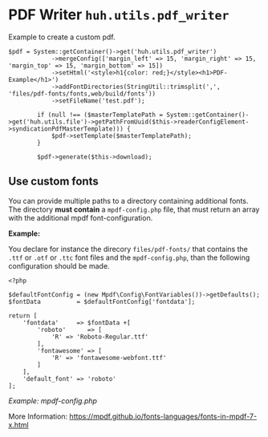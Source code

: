 # PDF Writer `huh.utils.pdf_writer`

Example to create a custom pdf.
```
$pdf = System::getContainer()->get('huh.utils.pdf_writer')
            ->mergeConfig(['margin_left' => 15, 'margin_right' => 15, 'margin_top' => 15, 'margin_bottom' => 15])
            ->setHtml('<style>h1{color: red;}</style><h1>PDF-Example</h1>')
            ->addFontDirectories(StringUtil::trimsplit(',', 'files/pdf-fonts/fonts,web/build/fonts'))
            ->setFileName('test.pdf');

        if (null !== ($masterTemplatePath = System::getContainer()->get('huh.utils.file')->getPathFromUuid($this->readerConfigElement->syndicationPdfMasterTemplate))) {
            $pdf->setTemplate($masterTemplatePath);
        }

        $pdf->generate($this->download);
```

## Use custom fonts  

You can provide multiple paths to a directory containing additional fonts.
The directory **must contain** a `mpdf-config.php` file, that must return an array with the additional mpdf font-configuration.

**Example:**

You declare for instance the direcory `files/pdf-fonts/` that contains the `.ttf` or `.otf` or `.ttc` font files and the `mpdf-config.php`, than the following configuration should be made. 

```
<?php

$defaultFontConfig = (new Mpdf\Config\FontVariables())->getDefaults();
$fontData          = $defaultFontConfig['fontdata'];

return [
    'fontdata'     => $fontData +[
        'roboto'      => [
            'R' => 'Roboto-Regular.ttf'
        ],
        'fontawesome' => [
            'R' => 'fontawesome-webfont.ttf'
        ]
    ],
    'default_font' => 'roboto'
];
``` 
*Example: mpdf-config.php*

More Information: https://mpdf.github.io/fonts-languages/fonts-in-mpdf-7-x.html